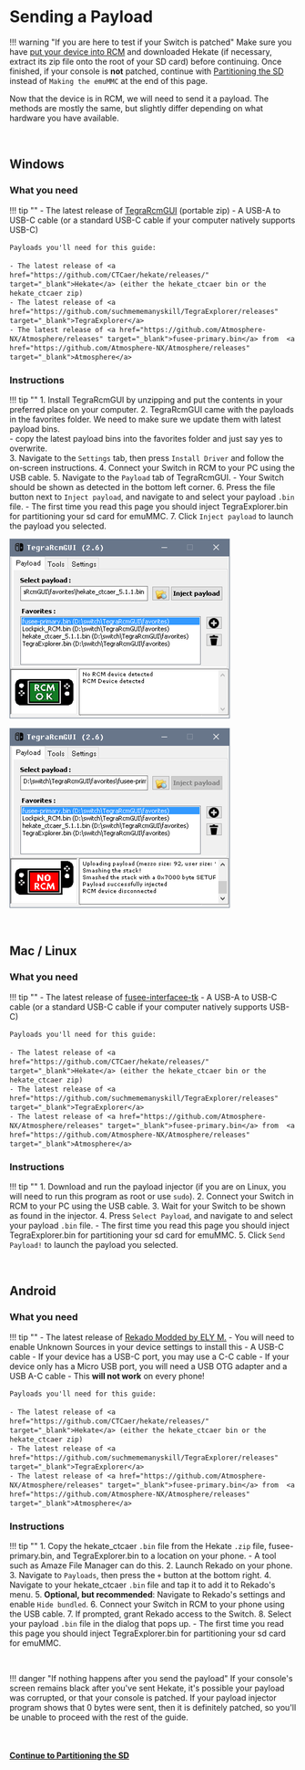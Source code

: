 

# Sending a Payload

!!! warning "If you are here to test if your Switch is patched"
    Make sure you have [put your device into RCM](../emummc/entering_rcm.md) and downloaded Hekate (if necessary, extract its zip file onto the root of your SD card) before continuing. Once finished, if your console is **not** patched, continue with [Partitioning the SD](../emummc/partitioning_sd.md) instead of `Making the emuMMC` at the end of this page.


Now that the device is in RCM, we will need to send it a payload. The methods are mostly the same, but slightly differ depending on what hardware you have available.

&nbsp;

## Windows

### What you need

!!! tip ""
    - The latest release of <a href="https://github.com/ELY3M/TegraRcmGUI---modded-by-ELY-M/releases" target="_blank">TegraRcmGUI</a> (portable zip)
    - A USB-A to USB-C cable (or a standard USB-C cable if your computer natively supports USB-C)

    Payloads you'll need for this guide:

    - The latest release of <a href="https://github.com/CTCaer/hekate/releases/" target="_blank">Hekate</a> (either the hekate_ctcaer bin or the hekate_ctcaer zip)
    - The latest release of <a href="https://github.com/suchmememanyskill/TegraExplorer/releases" target="_blank">TegraExplorer</a>
	- The latest release of <a href="https://github.com/Atmosphere-NX/Atmosphere/releases" target="_blank">fusee-primary.bin</a> from  <a href="https://github.com/Atmosphere-NX/Atmosphere/releases" target="_blank">Atmosphere</a>

### Instructions

!!! tip ""
    1. Install TegraRcmGUI by unzipping and put the contents in your preferred place on your computer.
	2. TegraRcmGUI came with the payloads in the favorites folder.  We need to make sure we update them with latest payload bins.  
		- copy the latest payload bins into the favorites folder and just say yes to overwrite.   
    3. Navigate to the `Settings` tab, then press `Install Driver` and follow the on-screen instructions.
    4. Connect your Switch in RCM to your PC using the USB cable.
    5. Navigate to the `Payload` tab of TegraRcmGUI.
        - Your Switch should be shown as detected in the bottom left corner.
    6. Press the file button next to `Inject payload`, and navigate to and select your payload `.bin` file.
        - The first time you read this page you should inject TegraExplorer.bin for partitioning your sd card for emuMMC.
    7. Click `Inject payload` to launch the payload you selected.


![TegraRcmGUI before payload injected](../img/tegrarcmgui1.png)


![TegraRcmGUI after payload injected](../img/tegrarcmgui2.png)


&nbsp;

## Mac / Linux

### What you need

!!! tip ""
    - The latest release of <a href="https://github.com/nh-server/fusee-interfacee-tk/releases" target="_blank">fusee-interfacee-tk</a>
    - A USB-A to USB-C cable (or a standard USB-C cable if your computer natively supports USB-C)

    Payloads you'll need for this guide:

    - The latest release of <a href="https://github.com/CTCaer/hekate/releases/" target="_blank">Hekate</a> (either the hekate_ctcaer bin or the hekate_ctcaer zip)
    - The latest release of <a href="https://github.com/suchmememanyskill/TegraExplorer/releases" target="_blank">TegraExplorer</a>
	- The latest release of <a href="https://github.com/Atmosphere-NX/Atmosphere/releases" target="_blank">fusee-primary.bin</a> from  <a href="https://github.com/Atmosphere-NX/Atmosphere/releases" target="_blank">Atmosphere</a>
	

### Instructions

!!! tip ""
    1. Download and run the payload injector (if you are on Linux, you will need to run this program as root or use `sudo`).
    2. Connect your Switch in RCM to your PC using the USB cable.
    3. Wait for your Switch to be shown as found in the injector.
    4. Press `Select Payload`, and navigate to and select your payload `.bin` file.
        - The first time you read this page you should inject TegraExplorer.bin for partitioning your sd card for emuMMC.
    5. Click `Send Payload!` to launch the payload you selected.

&nbsp;

## Android

### What you need

!!! tip ""
    - The latest release of <a href="https://github.com/ELY3M/Rekado---modded-by-ELY-M/releases" target="_blank">Rekado Modded by ELY M.</a>
        - You will need to enable Unknown Sources in your device settings to install this
    - A USB-C cable
        - If your device has a USB-C port, you may use a C-C cable
        - If your device only has a Micro USB port, you will need a USB OTG adapter and a USB A-C cable
            - This **will not work** on every phone!

    Payloads you'll need for this guide:

    - The latest release of <a href="https://github.com/CTCaer/hekate/releases/" target="_blank">Hekate</a> (either the hekate_ctcaer bin or the hekate_ctcaer zip)
    - The latest release of <a href="https://github.com/suchmememanyskill/TegraExplorer/releases" target="_blank">TegraExplorer</a>
	- The latest release of <a href="https://github.com/Atmosphere-NX/Atmosphere/releases" target="_blank">fusee-primary.bin</a> from  <a href="https://github.com/Atmosphere-NX/Atmosphere/releases" target="_blank">Atmosphere</a>
		
### Instructions

!!! tip ""
    1. Copy the hekate_ctcaer `.bin` file from the Hekate `.zip` file, fusee-primary.bin, and TegraExplorer.bin to a location on your phone.
        - A tool such as Amaze File Manager can do this.
    2. Launch Rekado on your phone.
    3. Navigate to `Payloads`, then press the `+` button at the bottom right.
    4. Navigate to your hekate_ctcaer `.bin` file and tap it to add it to Rekado's menu.
    5. **Optional, but recommended**: Navigate to Rekado's settings and enable `Hide bundled`.
    6. Connect your Switch in RCM to your phone using the USB cable.
    7. If prompted, grant Rekado access to the Switch.
    8. Select your payload `.bin` file in the dialog that pops up.
        - The first time you read this page you should inject TegraExplorer.bin for partitioning your sd card for emuMMC.

&nbsp;

!!! danger "If nothing happens after you send the payload"
    If your console's screen remains black after you've sent Hekate, it's possible your payload was corrupted, or that your console is patched. If your payload injector program shows that 0 bytes were sent, then it is definitely patched, so you'll be unable to proceed with the rest of the guide.

&nbsp;

#### [Continue to Partitioning the SD <i class="fa fa-arrow-circle-right fa-lg"></i>](partitioning_sd.md)
